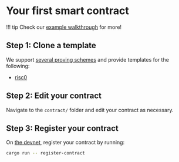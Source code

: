 # Your first smart contract

!!! tip
    Check our [example walkthrough](./example/your-first-smart-contract.md) for more!

## Step 1: Clone a template

We support [several proving schemes](../concepts/proof-generation.md#our-supported-proving-schemes) and provide templates for the following:

- [risc0](https://github.com/Hyle-org/risc0-template)
<!--- [SP1](https://github.com/Hyle-org/sp1-template)-->

## Step 2: Edit your contract

Navigate to the `contract/` folder and edit your contract as necessary.

## Step 3: Register your contract

On [the devnet](./devnet.md), register your contract by running:

```sh
cargo run -- register-contract
```
